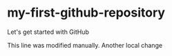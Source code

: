 # my-first-github-repository
Let's get started with GitHub

This line was modified manually.
Another local change